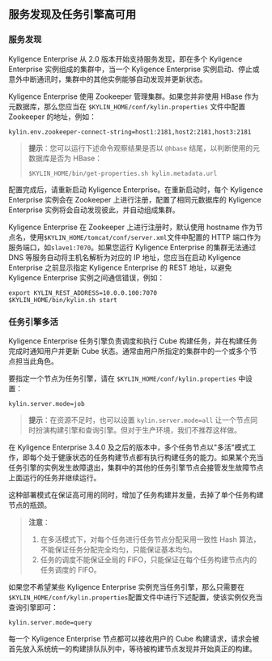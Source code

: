 ## 服务发现及任务引擎高可用

### 服务发现
Kyligence Enterprise 从 2.0 版本开始支持服务发现，即在多个 Kyligence Enterprise 实例组成的集群中，当一个 Kyligence Enterprise 实例启动、停止或意外中断通讯时，集群中的其他实例能够自动发现并更新状态。

Kyligence Enterprise 使用 Zookeeper 管理集群。如果您并非使用 HBase 作为 元数据库，那么您应当在 `$KYLIN_HOME/conf/kylin.properties` 文件中配置 Zookeeper 的地址，例如：

```properties
kylin.env.zookeeper-connect-string=host1:2181,host2:2181,host3:2181
```
> **提示**：您可以运行下述命令观察结果是否以 `@hbase` 结尾，以判断使用的元数据库是否为 HBase：
>
> ```shell
> $KYLIN_HOME/bin/get-properties.sh kylin.metadata.url
> ```

配置完成后，请重新启动 Kyligence Enterprise。在重新启动时，每个 Kyligence Enterprise 实例会在 Zookeeper 上进行注册，配置了相同元数据库的 Kyligence Enterprise 实例将会自动发现彼此，并自动组成集群。

Kyligence Enterprise 在 Zookeeper 上进行注册时，默认使用 hostname 作为节点名，使用`$KYLIN_HOME/tomcat/conf/server.xml`文件中配置的 HTTP 端口作为服务端口，如`slave1:7070`。如果您运行 Kyligence Enterprise 的集群无法通过 DNS 等服务自动将主机名解析为对应的 IP 地址，您应当在启动 Kyligence Enterprise 之前显示指定 Kyligence Enterprise 的 REST 地址，以避免 Kyligence Enterprise 实例之间通信错误，例如：

```shell
export KYLIN_REST_ADDRESS=10.0.0.100:7070
$KYLIN_HOME/bin/kylin.sh start
```

### 任务引擎多活

Kyligence Enterprise 任务引擎负责调度和执行 Cube 构建任务，并在构建任务完成时通知用户并更新 Cube 状态。通常由用户所指定的集群中的一个或多个节点担当此角色。

要指定一个节点为任务引擎，请在 `$KYLIN_HOME/conf/kylin.properties` 中设置：

```properties
kylin.server.mode=job
```

> **提示**：在资源不足时，也可以设置 `kylin.server.mode=all` 让一个节点同时扮演构建引擎和查询引擎。但对于生产环境，我们不推荐这样做。

在 Kyligence Enterprise 3.4.0 及之后的版本中，多个任务节点以"多活"模式工作，即每个处于健康状态的任务构建节点都有执行构建任务的能力。如果某个充当任务引擎的实例发生故障退出，集群中的其他的任务引擎节点会接管发生故障节点上面运行的任务并继续运行。

这种部署模式在保证高可用的同时，增加了任务构建并发量，去掉了单个任务构建节点的瓶颈。

> **注意**：
>
> 1. 在多活模式下，对每个任务进行任务节点分配采用一致性 Hash 算法，不能保证任务分配完全均匀，只能保证基本均匀。
> 2. 任务的调度不能保证全局的 FIFO，只能保证在每个任务构建节点内的任务调度的 FIFO。

如果您不希望某些 Kyligence Enterprise 实例充当任务引擎，那么只需要在`$KYLIN_HOME/conf/kylin.properties`配置文件中进行下述配置，使该实例仅充当查询引擎即可：

```properties
kylin.server.mode=query
```

每一个 Kyligence Enterprise 节点都可以接收用户的 Cube 构建请求，请求会被首先放入系统统一的构建排队队列中，等待被构建节点发现并开始真正的构建。


